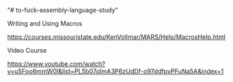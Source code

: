 "# to-fuck-assembly-language-study" 

Writing and Using Macros

https://courses.missouristate.edu/KenVollmar/MARS/Help/MacrosHelp.html

Video Course 

https://www.youtube.com/watch?v=u5Foo6mmW0I&list=PL5b07qlmA3P6zUdDf-o97ddfpvPFuNa5A&index=1